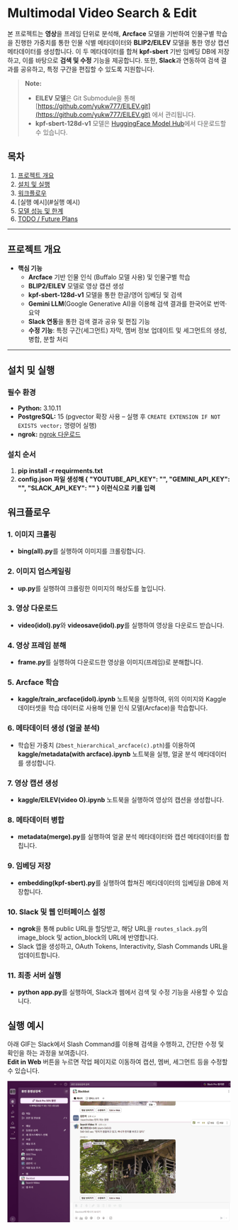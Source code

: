 # Multimodal Video Search & Edit

본 프로젝트는 **영상**을 프레임 단위로 분석해, **Arcface** 모델을 기반하여 인물구별 학습을 진행한 가중치를 통한 인물 식별 메타데이터와 **BLIP2/EILEV** 모델을 통한 영상 캡션 메타데이터를 생성합니다. 이 두 메타데이터를 합쳐 **kpf-sbert** 기반 임베딩 DB에 저장하고, 이를 바탕으로 **검색 및 수정** 기능을 제공합니다. 또한, **Slack**과 연동하여 검색 결과를 공유하고, 특정 구간을 편집할 수 있도록 지원합니다.

> **Note:**  
> - **EILEV 모델**은 Git Submodule을 통해 [https://github.com/yukw777/EILEV.git](https://github.com/yukw777/EILEV.git) 에서 관리됩니다.  
> - **kpf-sbert-128d-v1** 모델은 [HuggingFace Model Hub](https://huggingface.co/bongsoo/kpf-sbert-128d-v1)에서 다운로드할 수 있습니다.

## 목차
1. [프로젝트 개요](#프로젝트-개요)
2. [설치 및 실행](#설치-및-실행)
3. [워크플로우](#워크플로우)
4. [실행 예시](#실행 예시)
5. [모델 성능 및 한계](#모델-성능-및-한계)
6. [TODO / Future Plans](#todo--future-plans)

---

## 프로젝트 개요

- **핵심 기능**  
  - **Arcface** 기반 인물 인식 (Buffalo 모델 사용) 및 인물구별 학습  
  - **BLIP2/EILEV** 모델로 영상 캡션 생성  
  - **kpf-sbert-128d-v1** 모델을 통한 한글/영어 임베딩 및 검색  
  - **Gemini LLM**(Google Generative AI)을 이용해 검색 결과를 한국어로 번역·요약  
  - **Slack 연동**을 통한 검색 결과 공유 및 편집 기능  
  - **수정 기능**: 특정 구간(세그먼트) 자막, 멤버 정보 업데이트 및 세그먼트의 생성, 병합, 분할 처리

---

## 설치 및 실행

### 필수 환경
- **Python:** 3.10.11  
- **PostgreSQL:** 15 (pgvector 확장 사용 – 실행 후 `CREATE EXTENSION IF NOT EXISTS vector;` 명령어 실행)
- **ngrok:** [ngrok 다운로드](https://ngrok.com/)

### 설치 순서

1. **pip install -r requirments.txt**
2. **config.json 파일 생성해 {
    "YOUTUBE_API_KEY": "",
    "GEMINI_API_KEY": "",
    "SLACK_API_KEY": ""
}
이런식으로 키를 입력**


## 워크플로우

### 1. 이미지 크롤링
- **bing(all).py**를 실행하여 이미지를 크롤링합니다.

### 2. 이미지 업스케일링
- **up.py**를 실행하여 크롤링한 이미지의 해상도를 높입니다.

### 3. 영상 다운로드
- **video(idol).py**와 **videosave(idol).py**를 실행하여 영상을 다운로드 받습니다.

### 4. 영상 프레임 분해
- **frame.py**를 실행하여 다운로드한 영상을 이미지(프레임)로 분해합니다.

### 5. Arcface 학습
- **kaggle/train_arcface(idol).ipynb** 노트북을 실행하여, 위의 이미지와 Kaggle 데이터셋을 학습 데이터로 사용해 인물 인식 모델(Arcface)을 학습합니다.

### 6. 메타데이터 생성 (얼굴 분석)
- 학습된 가중치 (`2best_hierarchical_arcface(c).pth`)를 이용하여 **kaggle/metadata(with arcface).ipynb** 노트북을 실행, 얼굴 분석 메타데이터를 생성합니다.

### 7. 영상 캡션 생성
- **kaggle/EILEV(video O).ipynb** 노트북을 실행하여 영상의 캡션을 생성합니다.

### 8. 메타데이터 병합
- **metadata(merge).py**를 실행하여 얼굴 분석 메타데이터와 캡션 메타데이터를 합칩니다.

### 9. 임베딩 저장
- **embedding(kpf-sbert).py**를 실행하여 합쳐진 메타데이터의 임베딩을 DB에 저장합니다.

### 10. Slack 및 웹 인터페이스 설정
- **ngrok**을 통해 public URL을 할당받고, 해당 URL을 `routes_slack.py`의 image_block 및 action_block의 URL에 반영합니다.
- Slack 앱을 생성하고, OAuth Tokens, Interactivity, Slash Commands URL을 업데이트합니다.

### 11. 최종 서버 실행
- **python app.py**를 실행하여, Slack과 웹에서 검색 및 수정 기능을 사용할 수 있습니다.


## 실행 예시

아래 GIF는 Slack에서 Slash Command를 이용해 검색을 수행하고, 간단한 수정 및 확인을 하는 과정을 보여줍니다.  
**Edit in Web** 버튼을 누르면 작업 페이지로 이동하여 캡션, 멤버, 세그먼트 등을 수정할 수 있습니다.

![Demo GIF](docs/images/demo.gif)



